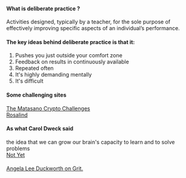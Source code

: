 #### What is deliberate practice ? <br>
Activities designed, typically by a teacher, for the sole purpose of effectively improving specific aspects of an individual’s performance. <br>

#### The key ideas behind deliberate practice is that it:
<ol>
  <li>Pushes you just outside your comfort zone</li>
  <li>Feedback on results in continuously available</li>
  <li>Repeated often</li>
  <li>It's highly demanding mentally</li>
  <li>It's difficult</li>
</ol>

#### Some challenging sites

  [ The Matasano Crypto Challenges ](https://web.archive.org/web/20160620111206/http://cryptopals.com)
  <br>
  [ Rosalind ](https://web.archive.org/web/20160607102654/http://rosalind.info/about)
  
  
#### As what  Carol Dweck said 
the idea that we can grow our brain's capacity to learn and to solve problems <br>
[Not Yet](https://www.ted.com/talks/carol_dweck_the_power_of_believing_that_you_can_improve?language=en)

#### 
[Angela Lee Duckworth on Grit.](https://www.ted.com/talks/angela_lee_duckworth_grit_the_power_of_passion_and_perseverance)

 





